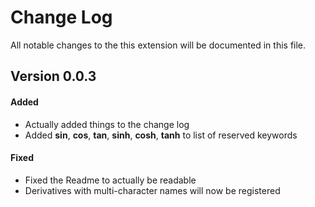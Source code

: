 # Change Log
All notable changes to the this extension will be documented in this file.

## Version 0.0.3

#### Added
- Actually added things to the change log 
- Added **sin**, **cos**, **tan**, **sinh**, **cosh**, **tanh**
to list of reserved keywords

#### Fixed
- Fixed the Readme to actually be readable
- Derivatives with multi-character names will now be registered
